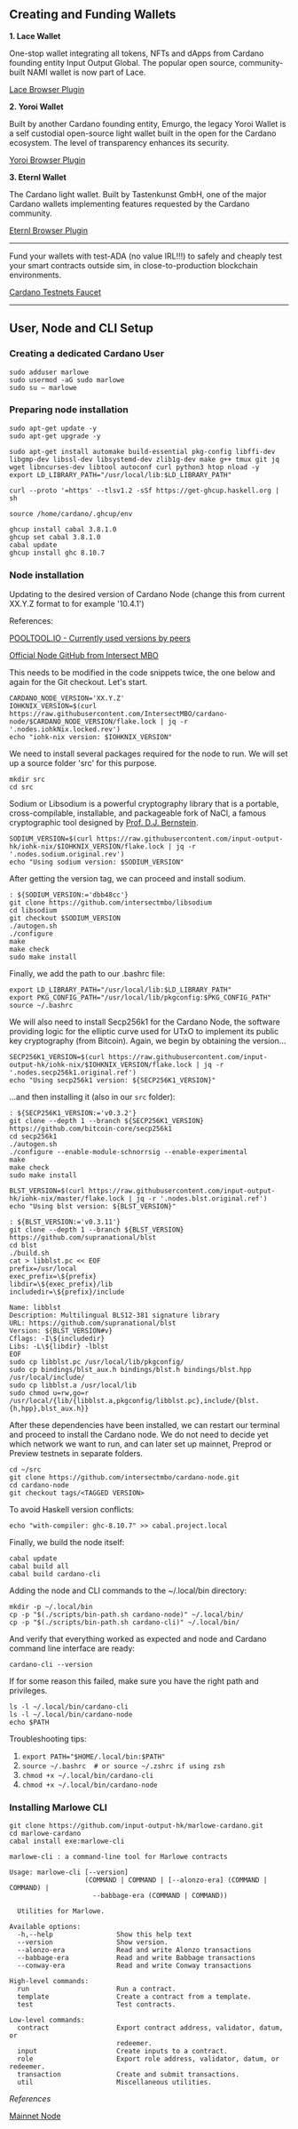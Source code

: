 ## Creating and Funding Wallets

**1. Lace Wallet**

One-stop wallet integrating all tokens, NFTs and dApps from Cardano founding entity Input Output Global. The popular open source, community-built NAMI wallet is now part of Lace.

[Lace Browser Plugin](https://chromewebstore.google.com/detail/lace/gafhhkghbfjjkeiendhlofajokpaflmk?hl=en)

**2. Yoroi Wallet**

Built by another Cardano founding entity, Emurgo, the legacy Yoroi Wallet is a self custodial open-source light wallet built in the open for the Cardano ecosystem. The level of transparency enhances its security.

[Yoroi Browser Plugin](https://chromewebstore.google.com/detail/yoroi/ffnbelfdoeiohenkjibnmadjiehjhajb)

**3. Eternl Wallet**

The Cardano light wallet. Built by Tastenkunst GmbH, one of the major Cardano wallets implementing features requested by the Cardano community.

[Eternl Browser Plugin](https://chromewebstore.google.com/detail/eternl/kmhcihpebfmpgmihbkipmjlmmioameka)

---

Fund your wallets with test-ADA (no value IRL!!!) to safely and cheaply test your smart contracts outside sim, in close-to-production blockchain environments.

[Cardano Testnets Faucet](https://docs.cardano.org/cardano-testnets/tools/faucet)

---


## User, Node and CLI Setup

### Creating a dedicated Cardano User

```
sudo adduser marlowe
sudo usermod -aG sudo marlowe
sudo su – marlowe
```

### Preparing node installation
~~~
sudo apt-get update -y
sudo apt-get upgrade -y
~~~

~~~
sudo apt-get install automake build-essential pkg-config libffi-dev libgmp-dev libssl-dev libsystemd-dev zlib1g-dev make g++ tmux git jq wget libncurses-dev libtool autoconf curl python3 htop nload -y
export LD_LIBRARY_PATH="/usr/local/lib:$LD_LIBRARY_PATH"
~~~

~~~
curl --proto '=https' --tlsv1.2 -sSf https://get-ghcup.haskell.org | sh
~~~

~~~
source /home/cardano/.ghcup/env
~~~

~~~
ghcup install cabal 3.8.1.0
ghcup set cabal 3.8.1.0
cabal update
ghcup install ghc 8.10.7
~~~


### Node installation

Updating to the desired version of Cardano Node (change this from current XX.Y.Z format to for example '10.4.1')

References:

[POOLTOOL.IO - Currently used versions by peers](https://pooltool.io/networkhealth)

[Official Node GitHub from Intersect MBO](https://github.com/IntersectMBO/cardano-node)

This needs to be modified in the code snippets twice, the one below and again for the Git checkout.
Let's start.

```
CARDANO_NODE_VERSION='XX.Y.Z'
IOHKNIX_VERSION=$(curl https://raw.githubusercontent.com/IntersectMBO/cardano-node/$CARDANO_NODE_VERSION/flake.lock | jq -r '.nodes.iohkNix.locked.rev')
echo "iohk-nix version: $IOHKNIX_VERSION"
```

We need to install several packages required for the node to run. We will set up a source folder 'src' for this purpose.

```
mkdir src
cd src
```

Sodium or Libsodium is a powerful cryptography library that is a portable, cross-compilable, installable, and packageable fork of NaCl, a famous cryptographic tool designed by [Prof. D.J. Bernstein](https://en.wikipedia.org/wiki/Daniel_J._Bernstein).

```
SODIUM_VERSION=$(curl https://raw.githubusercontent.com/input-output-hk/iohk-nix/$IOHKNIX_VERSION/flake.lock | jq -r '.nodes.sodium.original.rev')
echo "Using sodium version: $SODIUM_VERSION"
```

After getting the version tag, we can proceed and install sodium.

```
: ${SODIUM_VERSION:='dbb48cc'}
git clone https://github.com/intersectmbo/libsodium
cd libsodium
git checkout $SODIUM_VERSION
./autogen.sh
./configure
make
make check
sudo make install
```

Finally, we add the path to our .bashrc file:

```
export LD_LIBRARY_PATH="/usr/local/lib:$LD_LIBRARY_PATH"
export PKG_CONFIG_PATH="/usr/local/lib/pkgconfig:$PKG_CONFIG_PATH"
source ~/.bashrc
```

We will also need to install Secp256k1 for the Cardano Node, the software providing logic for the elliptic curve used for UTxO to implement its public key cryptography (from Bitcoin). Again, we begin by obtaining the version...

```
SECP256K1_VERSION=$(curl https://raw.githubusercontent.com/input-output-hk/iohk-nix/$IOHKNIX_VERSION/flake.lock | jq -r '.nodes.secp256k1.original.ref')
echo "Using secp256k1 version: ${SECP256K1_VERSION}"
```

...and then installing it (also in our `src` folder):

```
: ${SECP256K1_VERSION:='v0.3.2'}
git clone --depth 1 --branch ${SECP256K1_VERSION} https://github.com/bitcoin-core/secp256k1
cd secp256k1
./autogen.sh
./configure --enable-module-schnorrsig --enable-experimental
make
make check
sudo make install
```

```
BLST_VERSION=$(curl https://raw.githubusercontent.com/input-output-hk/iohk-nix/master/flake.lock | jq -r '.nodes.blst.original.ref')
echo "Using blst version: ${BLST_VERSION}"
```

```
: ${BLST_VERSION:='v0.3.11'}
git clone --depth 1 --branch ${BLST_VERSION} https://github.com/supranational/blst
cd blst
./build.sh
cat > libblst.pc << EOF
prefix=/usr/local
exec_prefix=\${prefix}
libdir=\${exec_prefix}/lib
includedir=\${prefix}/include

Name: libblst
Description: Multilingual BLS12-381 signature library
URL: https://github.com/supranational/blst
Version: ${BLST_VERSION#v}
Cflags: -I\${includedir}
Libs: -L\${libdir} -lblst
EOF
sudo cp libblst.pc /usr/local/lib/pkgconfig/
sudo cp bindings/blst_aux.h bindings/blst.h bindings/blst.hpp  /usr/local/include/
sudo cp libblst.a /usr/local/lib
sudo chmod u=rw,go=r /usr/local/{lib/{libblst.a,pkgconfig/libblst.pc},include/{blst.{h,hpp},blst_aux.h}}
```

After these dependencies have been installed, we can restart our terminal and proceed to install the Cardano node. We do not need to decide yet which network we want to run, and can later set up mainnet, Preprod or Preview testnets in separate folders.

```
cd ~/src
git clone https://github.com/intersectmbo/cardano-node.git
cd cardano-node
git checkout tags/<TAGGED VERSION>
```

To avoid Haskell version conflicts:

```
echo "with-compiler: ghc-8.10.7" >> cabal.project.local
```

Finally, we build the node itself:

```
cabal update
cabal build all
cabal build cardano-cli
```

Adding the node and CLI commands to the ~/.local/bin directory:

```
mkdir -p ~/.local/bin
cp -p "$(./scripts/bin-path.sh cardano-node)" ~/.local/bin/
cp -p "$(./scripts/bin-path.sh cardano-cli)" ~/.local/bin/
```

And verify that everything worked as expected and node and Cardano command line interface are ready:

```
cardano-cli --version
```

If for some reason this failed, make sure you have the right path and privileges.

```
ls -l ~/.local/bin/cardano-cli
ls -l ~/.local/bin/cardano-node
echo $PATH
```

Troubleshooting tips:

1. ```export PATH="$HOME/.local/bin:$PATH"```
2. ```source ~/.bashrc  # or source ~/.zshrc if using zsh```
3. ```chmod +x ~/.local/bin/cardano-cli```
4. ```chmod +x ~/.local/bin/cardano-node```



### Installing Marlowe CLI

~~~
git clone https://github.com/input-output-hk/marlowe-cardano.git
cd marlowe-cardano
cabal install exe:marlowe-cli
~~~

~~~
marlowe-cli : a command-line tool for Marlowe contracts

Usage: marlowe-cli [--version] 
                   (COMMAND | COMMAND | [--alonzo-era] (COMMAND | COMMAND) | 
                     --babbage-era (COMMAND | COMMAND))

  Utilities for Marlowe.

Available options:
  -h,--help                Show this help text
  --version                Show version.
  --alonzo-era             Read and write Alonzo transactions
  --babbage-era            Read and write Babbage transactions
  --conway-era             Read and write Conway transactions

High-level commands:
  run                      Run a contract.
  template                 Create a contract from a template.
  test                     Test contracts.

Low-level commands:
  contract                 Export contract address, validator, datum, or
                           redeemer.
  input                    Create inputs to a contract.
  role                     Export role address, validator, datum, or redeemer.
  transaction              Create and submit transactions.
  util                     Miscellaneous utilities.
~~~


*References*

[Mainnet Node](https://book.play.dev.cardano.org/env-mainnet.html)

